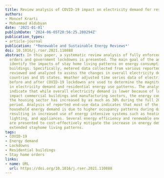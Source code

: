 ```yaml
---
title: Review analysis of COVID-19 impact on electricity demand for residential buildings
authors:
- Moncef Krarti
- Mohammad Aldubyan
date: '2021-01-01'
publishDate: '2024-06-05T20:56:25.280294Z'
publication_types:
- article-journal
publication: '*Renewable and Sustainable Energy Reviews*'
doi: 10.1016/j.rser.2021.110888
abstract: In this paper, a systematic review analysis of fully enforced stay at home
  orders and government lockdowns is presented. The main goal of the analysis is to
  identify the impacts of stay home living patterns on energy consumption of residential
  buildings. Specifically, metered data collected from various reported sources are
  reviewed and analyzed to assess the changes in overall electricity demand for various
  countries and US states. Weather adjusted time series data of electricity demand
  before and after COVID-19 lockdowns are used to determine the magnitude of changes
  in electricity demand and residential energy use patterns. The analysis results
  indicate that while overall electricity demand is lower because of lockdowns that
  impact commercial buildings and manufacturing sectors, the energy consumption for
  the housing sector has increased by as much as 30% during the full 2020 lockdown
  period. Analysis of reported end-use data indicates that most of the increase in
  household energy demand is due to higher occupancy patterns during daytime hours,
  resulting in increased use of energy intensive systems such as heating, air conditioning,
  lighting, and appliances. Several energy efficiency and renewable energy solutions
  are presented to cost-effectively mitigate the increase in energy demands due to
  extended stayhome living patterns.
tags:
- COVID-19
- Energy demand
- Lockdowns
- Residential buildings
- Stay home orders
links:
- name: URL
  url: https://doi.org/10.1016/j.rser.2021.110888
---
```


